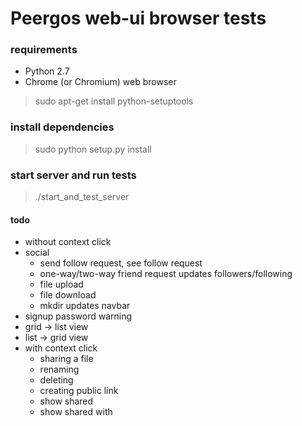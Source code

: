# Peergos web-ui  browser tests

### requirements
* Python 2.7
* Chrome (or Chromium) web browser
> sudo apt-get install python-setuptools

### install dependencies 
> sudo python setup.py install

### start server and run tests
> ./start_and_test_server 


#### todo

* without context  click
* social
    * send follow request, see follow request
    * one-way/two-way friend request updates  followers/following
    * file upload
    * file download
    * mkdir updates navbar
* signup password warning
* grid -> list view
* list -> grid view
* with context click
    * sharing a file
    * renaming
    * deleting
    * creating public link
    * show shared
    * show shared with


